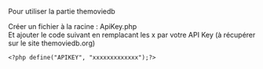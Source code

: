 Pour utiliser la partie themoviedb

Créer un fichier à la racine : ApiKey.php<br>
Et ajouter le code suivant en remplacant les x par votre API Key (à récupérer sur le site themoviedb.org)
```
<?php define("APIKEY", "xxxxxxxxxxxxx");?>
```
